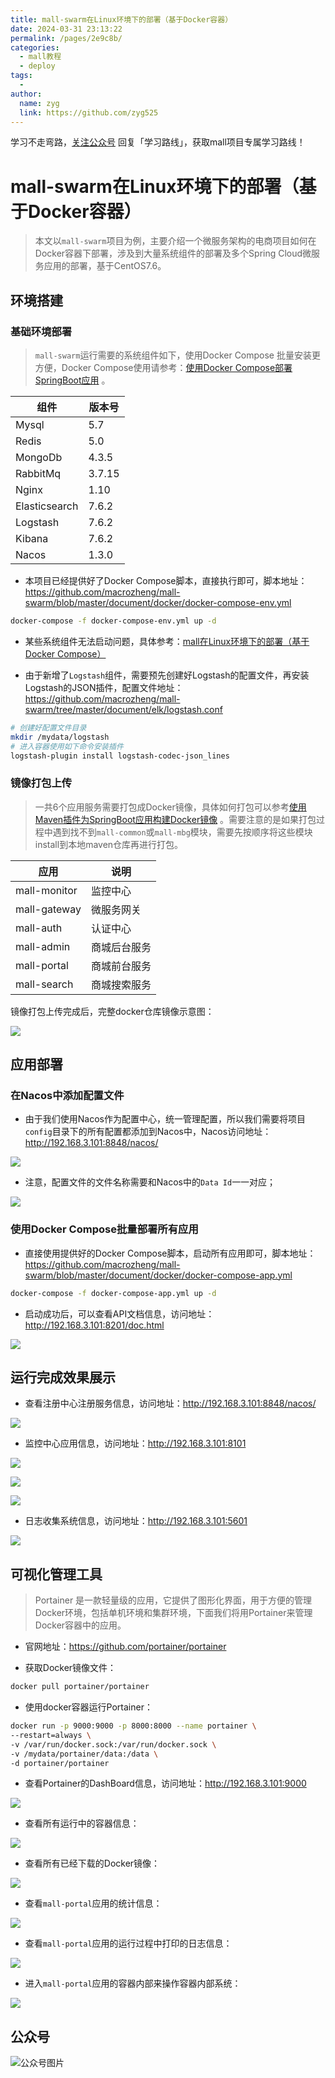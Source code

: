 ```yaml
---
title: mall-swarm在Linux环境下的部署（基于Docker容器）
date: 2024-03-31 23:13:22
permalink: /pages/2e9c8b/
categories:
  - mall教程
  - deploy
tags:
  - 
author: 
  name: zyg
  link: https://github.com/zyg525
---
```

学习不走弯路，[关注公众号](#公众号) 回复「学习路线」，获取mall项目专属学习路线！

# mall-swarm在Linux环境下的部署（基于Docker容器）

> 本文以`mall-swarm`项目为例，主要介绍一个微服务架构的电商项目如何在Docker容器下部署，涉及到大量系统组件的部署及多个Spring Cloud微服务应用的部署，基于CentOS7.6。

## 环境搭建

### 基础环境部署

> `mall-swarm`运行需要的系统组件如下，使用Docker Compose 批量安装更方便，Docker Compose使用请参考：[使用Docker Compose部署SpringBoot应用](http://www.macrozheng.com/#/reference/docker_compose) 。

| 组件          | 版本号 |
| ------------- | ------ |
| Mysql         | 5.7    |
| Redis         | 5.0    |
| MongoDb       | 4.3.5  |
| RabbitMq      | 3.7.15 |
| Nginx         | 1.10   |
| Elasticsearch | 7.6.2  |
| Logstash      | 7.6.2  |
| Kibana        | 7.6.2  |
| Nacos         | 1.3.0  |

- 本项目已经提供好了Docker Compose脚本，直接执行即可，脚本地址：https://github.com/macrozheng/mall-swarm/blob/master/document/docker/docker-compose-env.yml

```bash
docker-compose -f docker-compose-env.yml up -d
```

- 某些系统组件无法启动问题，具体参考：[mall在Linux环境下的部署（基于Docker Compose）](http://www.macrozheng.com/#/deploy/mall_deploy_docker_compose)

- 由于新增了`Logstash`组件，需要预先创建好Logstash的配置文件，再安装Logstash的JSON插件，配置文件地址：https://github.com/macrozheng/mall-swarm/tree/master/document/elk/logstash.conf

```bash
# 创建好配置文件目录
mkdir /mydata/logstash
# 进入容器使用如下命令安装插件
logstash-plugin install logstash-codec-json_lines
```

### 镜像打包上传

> 一共6个应用服务需要打包成Docker镜像，具体如何打包可以参考[使用Maven插件为SpringBoot应用构建Docker镜像](http://www.macrozheng.com/#/reference/docker_maven) 。需要注意的是如果打包过程中遇到找不到`mall-common`或`mall-mbg`模块，需要先按顺序将这些模块install到本地maven仓库再进行打包。

| 应用         | 说明         |
| ------------ | ------------ |
| mall-monitor | 监控中心     |
| mall-gateway | 微服务网关   |
| mall-auth    | 认证中心     |
| mall-admin   | 商城后台服务 |
| mall-portal  | 商城前台服务 |
| mall-search  | 商城搜索服务 |

镜像打包上传完成后，完整docker仓库镜像示意图：

![](/img/mall/mall_swarm_run_09.png)

## 应用部署

### 在Nacos中添加配置文件

- 由于我们使用Nacos作为配置中心，统一管理配置，所以我们需要将项目`config`目录下的所有配置都添加到Nacos中，Nacos访问地址：http://192.168.3.101:8848/nacos/

![](/img/mall/mall_swarm_run_10.png)

- 注意，配置文件的文件名称需要和Nacos中的`Data Id`一一对应；

![](/img/mall/mall_swarm_run_11.png)

### 使用Docker Compose批量部署所有应用

- 直接使用提供好的Docker Compose脚本，启动所有应用即可，脚本地址：https://github.com/macrozheng/mall-swarm/blob/master/document/docker/docker-compose-app.yml

```bash
docker-compose -f docker-compose-app.yml up -d
```

- 启动成功后，可以查看API文档信息，访问地址：http://192.168.3.101:8201/doc.html

![](/img/mall/mall_swarm_run_05.png)

## 运行完成效果展示

- 查看注册中心注册服务信息，访问地址：http://192.168.3.101:8848/nacos/

![](/img/mall/mall_swarm_run_01.png)

- 监控中心应用信息，访问地址：http://192.168.3.101:8101

![](/img/mall/mall_swarm_run_02.png)

![](/img/mall/mall_swarm_run_03.png)

![](/img/mall/mall_swarm_run_04.png)

- 日志收集系统信息，访问地址：http://192.168.3.101:5601

![](/img/mall/mall_swarm_run_06.png)

## 可视化管理工具

> Portainer 是一款轻量级的应用，它提供了图形化界面，用于方便的管理Docker环境，包括单机环境和集群环境，下面我们将用Portainer来管理Docker容器中的应用。

- 官网地址：https://github.com/portainer/portainer

- 获取Docker镜像文件：

```bash
docker pull portainer/portainer
```

- 使用docker容器运行Portainer：

```bash
docker run -p 9000:9000 -p 8000:8000 --name portainer \
--restart=always \
-v /var/run/docker.sock:/var/run/docker.sock \
-v /mydata/portainer/data:/data \
-d portainer/portainer
```

- 查看Portainer的DashBoard信息，访问地址：http://192.168.3.101:9000

![](/img/mall/mall_swarm_linux_01.png)

- 查看所有运行中的容器信息：

![](/img/mall/mall_swarm_linux_02.png)

- 查看所有已经下载的Docker镜像：

![](/img/mall/mall_swarm_linux_03.png)

- 查看`mall-portal`应用的统计信息：

![](/img/mall/mall_swarm_linux_04.png)

- 查看`mall-portal`应用的运行过程中打印的日志信息：

![](/img/mall/mall_swarm_linux_05.png)

- 进入`mall-portal`应用的容器内部来操作容器内部系统：

![](/img/mall/mall_swarm_linux_06.png)

## 公众号

![公众号图片](http://macro-oss.oss-cn-shenzhen.aliyuncs.com/mall/banner/qrcode_for_macrozheng_258.jpg)





